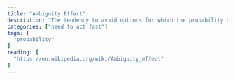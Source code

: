 ```yaml
---
title: "Ambiguity Effect"
description: "The tendency to avoid options for which the probability of a favorable outcome is unknown."
categories: ["need to act fast"]
tags: [
  "probability"
]
reading: [
  "https://en.wikipedia.org/wiki/Ambiguity_effect"
]
---
```


